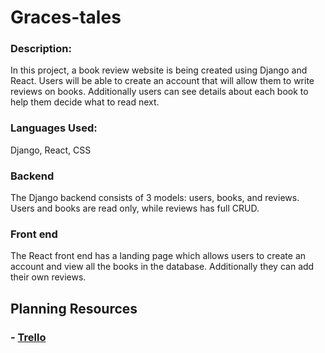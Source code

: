 # Graces-tales

### Description:
In this project, a book review website is being created using Django and React. Users will be able to create an account that will allow them to write reviews on books. Additionally users can see details about each book to help them decide what to read next. 

### Languages Used:
Django, React, CSS 

### Backend 
The Django backend consists of 3 models: users, books, and reviews. Users and books are read only, while reviews has full CRUD.

### Front end 
The React front end has a landing page which allows users to create an account and view all the books in the database. Additionally they can add their own reviews. 

## Planning Resources 

### - [Trello](https://trello.com/b/MmVeK7Cu/p4)



